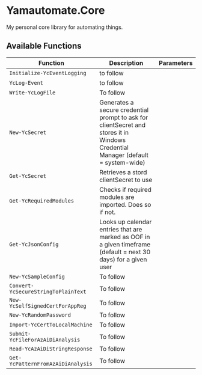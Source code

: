 # Yamautomate.Core

My personal core library for automating things.

## Available Functions
| Function      | Description | Parameters |
| ------------- | ------------- |------------- |
| `Initialize-YcEventLogging`  | 	to follow |   |
| `YcLog-Event` 	 | 	to follow | |
| `Write-YcLogFile` | 	To follow| |
| `New-YcSecret`  | Generates a secure credential prompt to ask for clientSecret and stores it in Windows Credential Manager (default = system-wide)  |  |
| `Get-YcSecret`  | Retrieves a stord clientSecret to use	| |
| `Get-YcRequiredModules`  | Checks if required modules are imported. Does so if not. | |
| `Get-YcJsonConfig`  | Looks up calendar entries that are marked as OOF in a given timeframe (default = next 30 days) for a given user |  |
| `New-YcSampleConfig` | 	To follow | |
| `Convert-YcSecureStringToPlainText` | 	To follow | |
| `New-YcSelfSignedCertForAppReg` | 	To follow | |
| `New-YcRandomPassword` | 	To follow | |
| `Import-YcCertToLocalMachine` | 	To follow | |
| `Submit-YcFileForAzAiDiAnalysis` | 	To follow | |
| `Read-YcAzAiDiStringResponse` | 	To follow | |
| `Get-YcPatternFromAzAiDiAnalysis` | 	To follow | |
